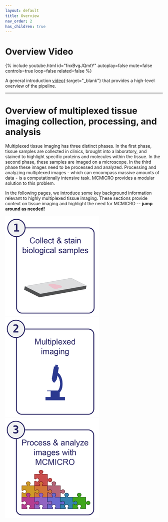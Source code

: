 ```yaml
---
layout: default
title: Overview
nav_order: 2
has_children: true
---
```


# Overview Video

{% include youtube.html id="fnxBvgJQmtY" autoplay=false mute=false controls=true loop=false related=false %}

A general introduction [video](https://www.youtube.com/watch?v=fnxBvgJQmtY){:target="_blank"} that provides a high-level overview of the pipeline.

---
# Overview of multiplexed tissue imaging collection, processing, and analysis

Multiplexed tissue imaging has three distinct phases. In the first phase, tissue samples are collected in clinics, brought into a laboratory, and stained to highlight specific proteins and molecules within the tissue. In the second phase, these samples are imaged on a microscope. In the third phase these images need to be processed and analyzed. Processing and analyzing multiplexed images - which can encompass massive amounts of data - is a computationally intensive task. MCMICRO provides a modular solution to this problem. 

In the following pages, we introduce some key background information relevant to highly multiplexed tissue imaging. These sections provide context on tissue imaging and highlight the need for MCMICRO -- **jump around as needed!**

<a href="./exp.html"><img src="../images/main-menu-1.png" alt="step1" width="300"/></a>
<a href="./exp.html#phase-2-immunofluorescence-imaging-for-biological-samples"><img src="../images/main-menu-2.png" alt="step1" width="300"/></a>
<a href="./mcmicro.html"><img src="../images/main-menu-3.png" alt="step1" width="300"/></a>
